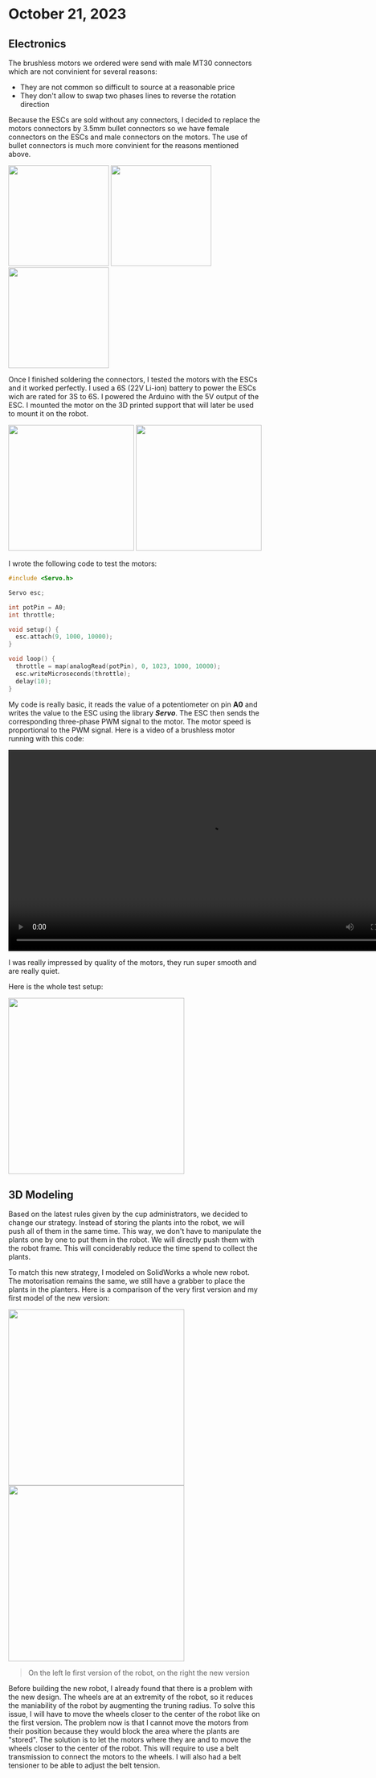 # October 21, 2023
## Electronics
The brushless motors we ordered were send with male MT30 connectors which are not convinient for several reasons:
- They are not common so difficult to source at a reasonable price
- They don't allow to swap two phases lines to reverse the rotation direction

Because the ESCs are sold without any connectors, I decided to replace the motors connectors by 3.5mm bullet connectors so we have female connectors on the ESCs and male connectors on the motors. The use of bullet connectors is much more convinient for the reasons mentioned above.

<img src="./src/session_02/MT30.jpg" height="200"> <img src="./src/session_02/ESC.jpg" height="200">    <img src="./src/session_02/Motor.jpg" height="200">

Once I finished soldering the connectors, I tested the motors with the ESCs and it worked perfectly. I used a 6S (22V Li-ion) battery to power the ESCs wich are rated for 3S to 6S. I powered the Arduino with the 5V output of the ESC. I mounted the motor on the 3D printed support that will later be used to mount it on the robot.

<img src="./src/session_02/motor mount.jpg" height="250"> <img src="./src/session_02/motor mount 2.jpg" height="250">

I wrote the following code to test the motors:

```c++
#include <Servo.h>

Servo esc;

int potPin = A0;
int throttle;

void setup() {
  esc.attach(9, 1000, 10000);
}

void loop() {
  throttle = map(analogRead(potPin), 0, 1023, 1000, 10000);
  esc.writeMicroseconds(throttle);
  delay(10);
}
```
My code is really basic, it reads the value of a potentiometer on pin **A0** and writes the value to the ESC using the library ***Servo***. The ESC then sends the corresponding three-phase PWM signal to the motor. The motor speed is proportional to the PWM signal. Here is a video of a brushless motor running with this code:

<video src="./src/session_02/run test.mp4" height="400" controls></video>

I was really impressed by quality of the motors, they run super smooth and are really quiet.

Here is the whole test setup:

<img src="./src/session_02/test bench.jpg" height="350">

## 3D Modeling
Based on the latest rules given by the cup administrators, we decided to change our strategy. Instead of storing the plants into the robot, we will push all of them in the same time. This way, we don't have to manipulate the plants one by one to put them in the robot. We will directly push them with the robot frame. This will conciderably reduce the time spend to collect the plants.

To match this new strategy, I modeled on SolidWorks a whole new robot. The motorisation remains the same, we still have a grabber to place the plants in the planters. Here is a comparison of the very first version and my first model of the new version:

<img src="./src/session_02/robot v1.JPG" height="350">  <img src="./src/session_02/robot v3.jpg" height="350">

> On the left le first version of the robot, on the right the new version

Before building the new robot, I already found that there is a problem with the new design. The wheels are at an extremity of the robot, so it reduces the maniability of the robot by augmenting the truning radius. To solve this issue, I will have to move the wheels closer to the center of the robot like on the first version. The problem now is that I cannot move the motors from their position because they would block the area where the plants are "stored". The solution is to let the motors where they are and to move the wheels closer to the center of the robot. This will require to use a belt transmission to connect the motors to the wheels. I will also had a belt tensioner to be able to adjust the belt tension.
